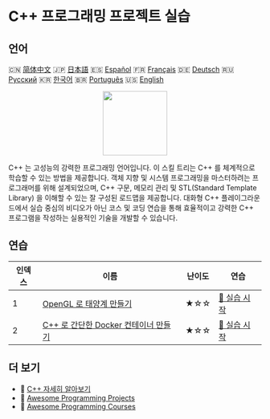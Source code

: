 # C++ 프로그래밍 프로젝트 실습

## 언어

🇨🇳 [简体中文](README_zh.md) 🇯🇵 [日本語](README_ja.md) 🇪🇸 [Español](README_es.md) 🇫🇷 [Français](README_fr.md) 🇩🇪 [Deutsch](README_de.md) 🇷🇺 [Русский](README_ru.md) 🇰🇷 [한국어](README_ko.md) 🇧🇷 [Português](README_pt.md) 🇺🇸 [English](README.md) 

<div align="center">
<img width="128px" src="https://file.labex.io/path/kjx58efaCNu0.png">
</div>

C++ 는 고성능의 강력한 프로그래밍 언어입니다. 이 스킬 트리는 C++ 를 체계적으로 학습할 수 있는 방법을 제공합니다. 객체 지향 및 시스템 프로그래밍을 마스터하려는 프로그래머를 위해 설계되었으며, C++ 구문, 메모리 관리 및 STL(Standard Template Library) 을 이해할 수 있는 잘 구성된 로드맵을 제공합니다. 대화형 C++ 플레이그라운드에서 실습 중심의 비디오가 아닌 코스 및 코딩 연습을 통해 효율적이고 강력한 C++ 프로그램을 작성하는 실용적인 기술을 개발할 수 있습니다.

## 연습

|   인덱스 | 이름                                                                                                                  | 난이도   | 연습                                                                                          |
|----------|-----------------------------------------------------------------------------------------------------------------------|----------|-----------------------------------------------------------------------------------------------|
|        1 | [OpenGL 로 태양계 만들기](https://labex.io/ko/courses/project-creating-the-solar-system-in-opengl)                    | ★☆☆      | [🚀 실습 시작](https://labex.io/ko/courses/project-creating-the-solar-system-in-opengl)       |
|        2 | [C++ 로 간단한 Docker 컨테이너 만들기](https://labex.io/ko/courses/project-creating-a-simple-docker-container-in-cpp) | ★☆☆      | [🚀 실습 시작](https://labex.io/ko/courses/project-creating-a-simple-docker-container-in-cpp) |

## 더 보기

- 🔗 [C++ 자세히 알아보기](https://labex.io/ko/skilltrees/cpp)
- 🔗 [Awesome Programming Projects](https://github.com/labex-labs/awesome-programming-projects)
- 🔗 [Awesome Programming Courses](https://github.com/labex-labs/awesome-programming-courses)

